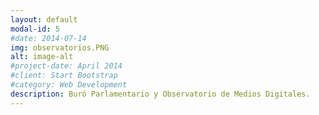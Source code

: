 ```yaml
---
layout: default
modal-id: 5
#date: 2014-07-14
img: observatorios.PNG
alt: image-alt
#project-date: April 2014
#client: Start Bootstrap
#category: Web Development
description: Buró Parlamentario y Observatorio de Medios Digitales.
---
```

